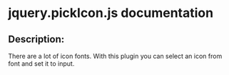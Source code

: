 # jquery.pickIcon.js documentation

<h2>Description:</h2>
<div>
    There are a lot of icon fonts. With this plugin you can select an icon from font and set it to input.
</div>
